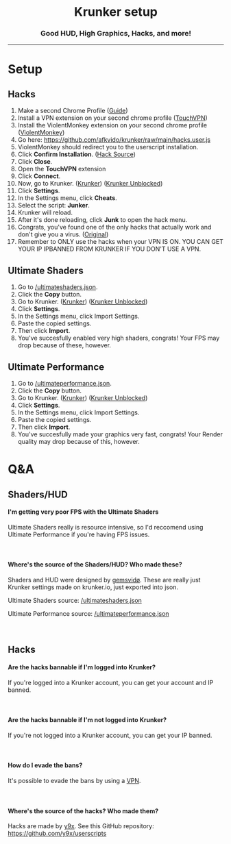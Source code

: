 <h1 align = "center">Krunker setup</h1>
<h3 align = "center">Good HUD, High Graphics, Hacks, and more!</h3>

_____________

# Setup

## Hacks
1. Make a second Chrome Profile ([Guide](https://www.techsolutions.support.com/how-to/how-to-create-and-switch-profiles-in-chrome-12564))
2. Install a VPN extension on your second chrome profile ([TouchVPN](https://chrome.google.com/webstore/detail/touch-vpn-secure-and-unli/bihmplhobchoageeokmgbdihknkjbknd))
3. Install the ViolentMonkey extension on your second chrome profile ([ViolentMonkey](https://chrome.google.com/webstore/detail/violentmonkey/jinjaccalgkegednnccohejagnlnfdag))
4. Go here: https://github.com/afkvido/krunker/raw/main/hacks.user.js
5. ViolentMonkey should redirect you to the userscript installation.
6. Click **Confirm Installation**. ([Hack Source](https://github.com/y9x/userscripts))
7. Click **Close**.
8. Open the **TouchVPN** extension
9. Click **Connect**.
10. Now, go to Krunker. ([Krunker](https://krunker.io)) ([Krunker Unblocked](https://browserfps.com/))
11. Click **Settings**.
12. In the Settings menu, click **Cheats**.
13. Select the script: **Junker**.
14. Krunker will reload.
15. After it's done reloading, click **Junk** to open the hack menu.
16. Congrats, you've found one of the only hacks that actually work and don't give you a virus. ([Original](https://github.com/y9x/userscripts))
17. Remember to ONLY use the hacks when your VPN IS ON. YOU CAN GET YOUR IP IPBANNED FROM KRUNKER IF YOU DON'T USE A VPN.

## Ultimate Shaders

1. Go to [/ultimateshaders.json](https://github.com/afkvido/krunker/blob/main/ultimateshaders.json).
2. Click the **Copy** button.
3. Go to Krunker. ([Krunker](https://krunker.io)) ([Krunker Unblocked](https://browserfps.com/))
4. Click **Settings**.
5. In the Settings menu, click Import Settings.
6. Paste the copied settings.
7. Then click **Import**.
8. You've succesfully enabled very high shaders, congrats! Your FPS may drop because of these, however.

## Ultimate Performance

1. Go to [/ultimateperformance.json](https://github.com/afkvido/krunker/blob/main/ultimateperformance.json).
2. Click the **Copy** button.
3. Go to Krunker. ([Krunker](https://krunker.io)) ([Krunker Unblocked](https://browserfps.com/))
4. Click **Settings**.
5. In the Settings menu, click Import Settings.
6. Paste the copied settings.
7. Then click **Import**.
8. You've succesfully made your graphics very fast, congrats! Your Render quality may drop because of this, however.



# Q&A

## Shaders/HUD

#### I'm getting very poor FPS with the Ultimate Shaders
Ultimate Shaders really is resource intensive, so I'd reccomend using Ultimate Performance if you're having FPS issues.
<br/><br/><br/>

#### Where's the source of the Shaders/HUD? Who made these?
Shaders and HUD were designed by [gemsvidø](https://github.com/afkvido).
These are really just Krunker settings made on krunker.io, just exported into json.

Ultimate Shaders source: [/ultimateshaders.json](https://github.com/afkvido/krunker/blob/main/ultimateshaders.json)

Ultimate Performance source: [/ultimateperformance.json](https://github.com/afkvido/krunker/blob/main/ultimateperformance.json)
<br/><br/><br/>

## Hacks

#### Are the hacks bannable if I'm logged into Krunker?
If you're logged into a Krunker account, you can get your account and IP banned.
<br/><br/><br/>


#### Are the hacks bannable if I'm not logged into Krunker?
If you're not logged into a Krunker account, you can get your IP banned.
<br/><br/><br/>


#### How do I evade the bans?
It's possible to evade the bans by using a [VPN](https://chrome.google.com/webstore/detail/touch-vpn-secure-and-unli/bihmplhobchoageeokmgbdihknkjbknd).
<br/><br/><br/>


#### Where's the source of the hacks? Who made them?
Hacks are made by [y9x](https://github.com/y9x).
See this GitHub repository: https://github.com/y9x/userscripts
<br/><br/><br/>
